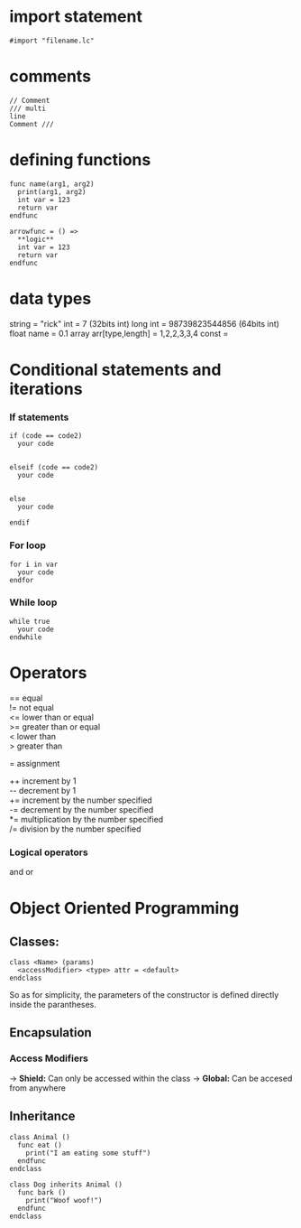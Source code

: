 # import statement
` #import "filename.lc" `


# comments
```
// Comment
/// multi  
line
Comment ///
```


# defining functions
```
func name(arg1, arg2)
  print(arg1, arg2)
  int var = 123
  return var
endfunc

arrowfunc = () =>
  **logic**
  int var = 123
  return var
endfunc
```


# data types
string <name> = "rick"
int <name> = 7 (32bits int)
long int <name> = 98739823544856 (64bits int)
float name = 0.1
array arr[type,length] = 1,2,2,3,3,4
const <data type> <name> = <var>


# Conditional statements and iterations
### If statements
```
if (code == code2)
  your code


elseif (code == code2)
  your code


else 
  your code

endif
```

### For loop
```
for i in var
  your code
endfor
```

### While loop
```
while true
  your code
endwhile
```


# Operators
== equal <br>
!= not equal <br>
<= lower than or equal <br>
\>= greater than or equal <br>
< lower than <br>
\> greater than <br>

= assignment <br>

++ increment by 1 <br>
-- decrement by 1 <br>
+= increment by the number specified <br>
-= decrement by the number specified <br>
*= multiplication by the number specified <br>
/= division by the number specified <br>

### Logical operators
and
or


# Object Oriented Programming
## Classes:
```
class <Name> (params)
  <accessModifier> <type> attr = <default>
endclass
```
So as for simplicity, the parameters of the constructor is defined directly inside the parantheses.


## Encapsulation
### Access Modifiers
-> **Shield:** Can only be accessed within the class
-> **Global:** Can be accesed from anywhere


## Inheritance 
```
class Animal () 
  func eat () 
    print("I am eating some stuff")
  endfunc
endclass

class Dog inherits Animal () 
  func bark () 
    print("Woof woof!")
  endfunc
endclass
```
